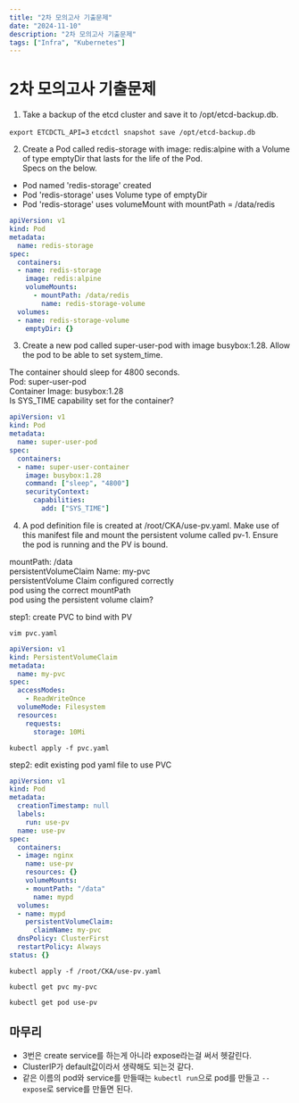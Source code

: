 ```yaml
---
title: "2차 모의고사 기출문제"
date: "2024-11-10"
description: "2차 모의고사 기출문제"
tags: ["Infra", "Kubernetes"]
---
```


# 2차 모의고사 기출문제

1. Take a backup of the etcd cluster and save it to /opt/etcd-backup.db.

`export ETCDCTL_API=3`
`etcdctl snapshot save /opt/etcd-backup.db`


2. Create a Pod called redis-storage with image: redis:alpine with a Volume of type emptyDir that lasts for the life of the Pod.  
Specs on the below.  
- Pod named 'redis-storage' created  
- Pod 'redis-storage' uses Volume type of emptyDir  
- Pod 'redis-storage' uses volumeMount with mountPath = /data/redis  

```yaml
apiVersion: v1
kind: Pod
metadata:
  name: redis-storage
spec:
  containers:
  - name: redis-storage
    image: redis:alpine
    volumeMounts:
      - mountPath: /data/redis
        name: redis-storage-volume
  volumes:
  - name: redis-storage-volume
    emptyDir: {}
```

3. Create a new pod called super-user-pod with image busybox:1.28. Allow the pod to be able to set system_time.  

The container should sleep for 4800 seconds.  
Pod: super-user-pod  
Container Image: busybox:1.28  
Is SYS_TIME capability set for the container?  


```yaml
apiVersion: v1
kind: Pod
metadata:
  name: super-user-pod
spec:
  containers:
  - name: super-user-container
    image: busybox:1.28
    command: ["sleep", "4800"]
    securityContext:
      capabilities:
        add: ["SYS_TIME"]
```

4. A pod definition file is created at /root/CKA/use-pv.yaml. Make use of this manifest file and mount the persistent volume called pv-1. Ensure the pod is running and the PV is bound.   

mountPath: /data   
persistentVolumeClaim Name: my-pvc   
persistentVolume Claim configured correctly   
pod using the correct mountPath   
pod using the persistent volume claim?   


step1: create PVC to bind with PV

`vim pvc.yaml`

```yaml
apiVersion: v1
kind: PersistentVolumeClaim
metadata:
  name: my-pvc
spec:
  accessModes:
    - ReadWriteOnce
  volumeMode: Filesystem
  resources:
    requests:
      storage: 10Mi
```

`kubectl apply -f pvc.yaml`

step2: edit existing pod yaml file to use PVC

```yaml
apiVersion: v1
kind: Pod
metadata:
  creationTimestamp: null
  labels:
    run: use-pv
  name: use-pv
spec:
  containers:
  - image: nginx
    name: use-pv
    resources: {}
    volumeMounts:
    - mountPath: "/data"
      name: mypd
  volumes:
  - name: mypd
    persistentVolumeClaim:
      claimName: my-pvc
  dnsPolicy: ClusterFirst
  restartPolicy: Always
status: {}
```

`kubectl apply -f /root/CKA/use-pv.yaml`

`kubectl get pvc my-pvc`

`kubectl get pod use-pv`



## 마무리  
- 3번은 create service를 하는게 아니라 expose라는걸 써서 헷갈린다.
- ClusterIP가 default값이라서 생략해도 되는것 같다.
- 같은 이름의 pod와 service를 만들때는 `kubectl run`으로 pod를 만들고 `--expose`로 service를 만들면 된다.
